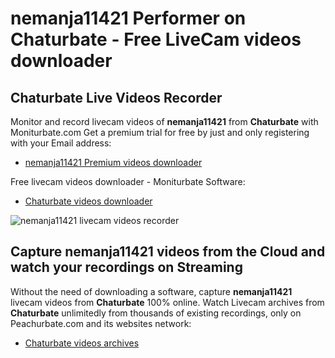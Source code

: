 # nemanja11421 Performer on Chaturbate - Free LiveCam videos downloader

## Chaturbate Live Videos Recorder

Monitor and record livecam videos of **nemanja11421** from **Chaturbate** with Moniturbate.com
Get a premium trial for free by just and only registering with your Email address:
* [nemanja11421 Premium videos downloader](https://moniturbate.com/request-demo-licence-key.html)

Free livecam videos downloader - Moniturbate Software:
* [Chaturbate videos downloader](https://moniturbate.com/moniturbate-download-software.html)

![nemanja11421 livecam videos recorder](https://peachurnet.com/templates/moniturbate-software.png)


## Capture nemanja11421 videos from the Cloud and watch your recordings on Streaming

Without the need of downloading a software, capture **nemanja11421** livecam videos from **Chaturbate** 100% online.
Watch Livecam archives from **Chaturbate** unlimitedly from thousands of existing recordings, only on Peachurbate.com and its websites network:
* [Chaturbate videos archives](https://peachurnet.com/)